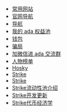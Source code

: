 <!--

* 元宇宙

  * [pavia](./docs/介绍.md)


* NFT

  * [boss cat](./docs/介绍.md)

* Defi

  * [sundaeswap](./docs/介绍.md)

* Coin

*

-->

- [常用网站](./docs/常用网站.md)
- [官网导航](./docs/官网导航.md)
- [导航](./docs/导航.md)
- [我的 ada 权益池](./docs/我的权益池.md)
- [钱包](./docs/钱包.md)
- [骗局](./docs/骗局.md)
- [加微信进 ada 交流群](./docs/介绍.md)
- [人物榜单](./docs/Cardano中文风云人物榜.md)
- [Hosky](./docs/Hosky.md)
- [Strike](./docs/Strike.md)
- [Strike](./docs/Strike导航.md)
- [Strike流动性池介绍](./docs/strike_lp.md)
- [Strike开发更新](./docs/strike_dev.md)
- [Strike代币经济学](./docs/strike_tokenomics.md)